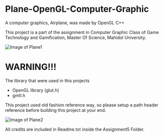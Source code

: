 # Plane-OpenGL-Computer-Graphic
A computer graphics, Airplane, was made by OpenGL C++

This project is a part of the assignment in Computer Graphic Class of Game Technology and Gamification, Master Of Science, Mahidol University.

![Image of Plane1](https://i.imgur.com/RVS8EMI.png)

# WARNING!!!
The library that were used in this projects
- OpenGL library (glut.h)
- gmtl.h

This project used old fashion reference way, so please setup a path header reference before building this project at your end.

![Image of Plane2](https://i.imgur.com/CEIXQyL.png)

All credits are included in Readme.txt inside the Assignment5 Folder.
